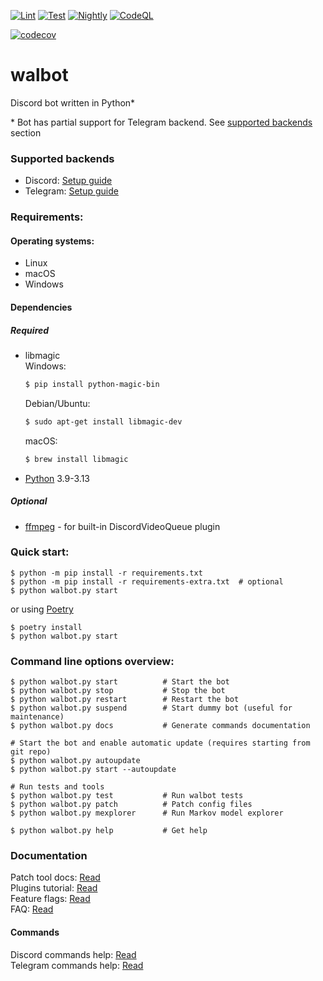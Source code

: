 [![Lint](https://github.com/aobolensk/walbot/actions/workflows/lint.yml/badge.svg)](https://github.com/aobolensk/walbot/actions/workflows/lint.yml)
[![Test](https://github.com/aobolensk/walbot/actions/workflows/test.yml/badge.svg)](https://github.com/aobolensk/walbot/actions/workflows/test.yml)
[![Nightly](https://github.com/aobolensk/walbot/actions/workflows/nightly.yml/badge.svg)](https://github.com/aobolensk/walbot/actions/workflows/nightly.yml)
[![CodeQL](https://github.com/aobolensk/walbot/actions/workflows/codeql-analysis.yml/badge.svg)](https://github.com/aobolensk/walbot/actions/workflows/codeql-analysis.yml)

[![codecov](https://codecov.io/gh/aobolensk/walbot/graph/badge.svg?token=1M1ZGOGSP9)](https://codecov.io/gh/aobolensk/walbot)

# walbot
Discord bot written in Python*

\* Bot has partial support for Telegram backend. See [supported backends](#supported-backends) section

### Supported backends

* Discord: [Setup guide](docs/SetupBackends.md#discord)
* Telegram: [Setup guide](docs/SetupBackends.md#telegram)

### Requirements:

#### Operating systems:
- Linux
- macOS
- Windows

#### Dependencies
##### Required

- libmagic<br>
  Windows:
  ```sh
  $ pip install python-magic-bin
  ```
  Debian/Ubuntu:
  ```sh
  $ sudo apt-get install libmagic-dev
  ```
  macOS:
  ```sh
  $ brew install libmagic
  ```
- [Python](https://www.python.org/) 3.9-3.13

##### Optional
- [ffmpeg](https://www.ffmpeg.org/) - for built-in DiscordVideoQueue plugin

### Quick start:
```shell
$ python -m pip install -r requirements.txt
$ python -m pip install -r requirements-extra.txt  # optional
$ python walbot.py start
```

or using [Poetry](https://python-poetry.org/)

```shell
$ poetry install
$ python walbot.py start
```

### Command line options overview:
```shell
$ python walbot.py start          # Start the bot
$ python walbot.py stop           # Stop the bot
$ python walbot.py restart        # Restart the bot
$ python walbot.py suspend        # Start dummy bot (useful for maintenance)
$ python walbot.py docs           # Generate commands documentation

# Start the bot and enable automatic update (requires starting from git repo)
$ python walbot.py autoupdate
$ python walbot.py start --autoupdate

# Run tests and tools
$ python walbot.py test           # Run walbot tests
$ python walbot.py patch          # Patch config files
$ python walbot.py mexplorer      # Run Markov model explorer

$ python walbot.py help           # Get help
```

### Documentation

Patch tool docs: [Read](docs/Patch.md)<br>
Plugins tutorial: [Read](docs/PluginsTutorial.md)<br>
Feature flags: [Read](docs/FeatureFlags.md)<br>
FAQ: [Read](docs/FAQ.rst)<br>

#### Commands

Discord commands help: [Read](docs/DiscordCommands.md)<br>
Telegram commands help: [Read](docs/TelegramCommands.md)<br>
